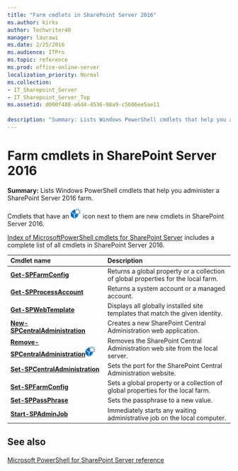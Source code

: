 ```yaml
---
title: "Farm cmdlets in SharePoint Server 2016"
ms.author: kirks
author: Techwriter40
manager: laurawi
ms.date: 2/25/2016
ms.audience: ITPro
ms.topic: reference
ms.prod: office-online-server
localization_priority: Normal
ms.collection:
- IT_Sharepoint_Server
- IT_Sharepoint_Server_Top
ms.assetid: d000f488-a6d4-4536-98a9-c5606ee5ae11

description: "Summary: Lists Windows PowerShell cmdlets that help you administer a SharePoint Server 2016 farm."
---
```


# Farm cmdlets in SharePoint Server 2016

 **Summary:** Lists Windows PowerShell cmdlets that help you administer a SharePoint Server 2016 farm. 
  
Cmdlets that have an ![New cmdlet in 2016](../media/mod_icon_whatsNew_1_xs.png) icon next to them are new cmdlets in SharePoint Server 2016. 
  
[Index of MicrosoftPowerShell cmdlets for SharePoint Server](../../../docs-conceptual/sharepoint-server/index-of-microsoftpowershell-cmdlets.md) includes a complete list of all cmdlets in SharePoint Server 2016. 
  
|**Cmdlet name**|**Description**|
|:-----|:-----|
|**[Get-SPFarmConfig](get-spfarmconfig.md)** <br/> |Returns a global property or a collection of global properties for the local farm.  <br/> |
|**[Get-SPProcessAccount](get-spprocessaccount.md)** <br/> |Returns a system account or a managed account.  <br/> |
|**[Get-SPWebTemplate](get-spwebtemplate.md)** <br/> |Displays all globally installed site templates that match the given identity.  <br/> |
|**[New-SPCentralAdministration](../../../docs-conceptual/sharepoint-server/microsoft-powershell-for-sharepoint-server-reference/site-management-cmdlets/new-spcentraladministration.md)** <br/> |Creates a new SharePoint Central Administration web application.  <br/> |
|**[Remove-SPCentralAdministration](../../../docs-conceptual/sharepoint-server/microsoft-powershell-for-sharepoint-server-reference/site-management-cmdlets/remove-spcentraladministration.md)**![New cmdlet in 2016](../media/mod_icon_whatsNew_1_xs.png)           <br/> |Removes the SharePoint Central Administration web site from the local server.  <br/> |
|**[Set-SPCentralAdministration](../../../docs-conceptual/sharepoint-server/microsoft-powershell-for-sharepoint-server-reference/site-management-cmdlets/set-spcentraladministration.md)** <br/> |Sets the port for the SharePoint Central Administration website.  <br/> |
|**[Set-SPFarmConfig](set-spfarmconfig.md)** <br/> |Sets a global property or a collection of global properties for the local farm.  <br/> |
|**[Set-SPPassPhrase](set-sppassphrase.md)** <br/> |Sets the passphrase to a new value.  <br/> |
|**[Start-SPAdminJob](start-spadminjob.md)** <br/> |Immediately starts any waiting administrative job on the local computer.  <br/> |
   
## See also

#### 

[Microsoft PowerShell for SharePoint Server reference](../../../docs-conceptual/sharepoint-server/microsoft-powershell-for-sharepoint-server-reference/microsoft-powershell-for-sharepoint-server-reference.md)

